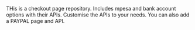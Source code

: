 THis is a checkout page repository. Includes mpesa and bank account options with their APIs. Customise the APIs to your needs.
You can also add a PAYPAL page and API.

